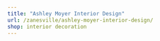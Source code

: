 ```yaml
---
title: "Ashley Moyer Interior Design"
url: /zanesville/ashley-moyer-interior-design/
shop: interior decoration
---
```

